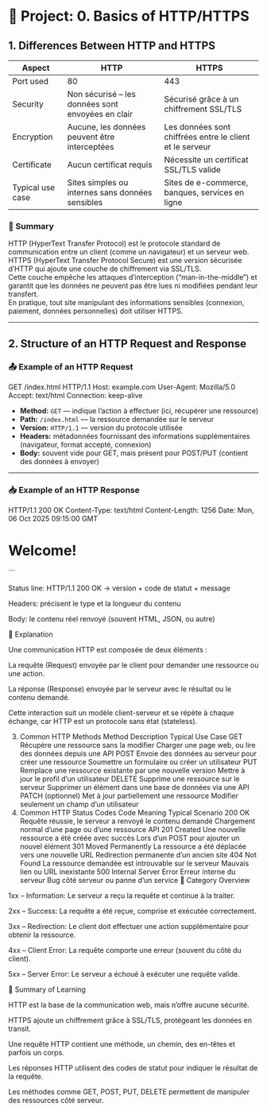 # 🧠 Project: 0. Basics of HTTP/HTTPS

## 1. Differences Between HTTP and HTTPS

| Aspect | HTTP | HTTPS |
|--------|------|--------|
| Port used | 80 | 443 |
| Security | Non sécurisé – les données sont envoyées en clair | Sécurisé grâce à un chiffrement SSL/TLS |
| Encryption | Aucune, les données peuvent être interceptées | Les données sont chiffrées entre le client et le serveur |
| Certificate | Aucun certificat requis | Nécessite un certificat SSL/TLS valide |
| Typical use case | Sites simples ou internes sans données sensibles | Sites de e-commerce, banques, services en ligne |

### 📝 Summary

HTTP (HyperText Transfer Protocol) est le protocole standard de communication entre un client (comme un navigateur) et un serveur web.  
HTTPS (HyperText Transfer Protocol Secure) est une version sécurisée d’HTTP qui ajoute une couche de chiffrement via SSL/TLS.  
Cette couche empêche les attaques d’interception (“man-in-the-middle”) et garantit que les données ne peuvent pas être lues ni modifiées pendant leur transfert.  
En pratique, tout site manipulant des informations sensibles (connexion, paiement, données personnelles) doit utiliser HTTPS.

---

## 2. Structure of an HTTP Request and Response

### 📤 Example of an HTTP Request

GET /index.html HTTP/1.1
Host: example.com
User-Agent: Mozilla/5.0
Accept: text/html
Connection: keep-alive


- **Method:** `GET` — indique l’action à effectuer (ici, récupérer une ressource)
- **Path:** `/index.html` — la ressource demandée sur le serveur
- **Version:** `HTTP/1.1` — version du protocole utilisée
- **Headers:** métadonnées fournissant des informations supplémentaires (navigateur, format accepté, connexion)
- **Body:** souvent vide pour GET, mais présent pour POST/PUT (contient des données à envoyer)

---

### 📥 Example of an HTTP Response

HTTP/1.1 200 OK
Content-Type: text/html
Content-Length: 1256
Date: Mon, 06 Oct 2025 09:15:00 GMT

<html> <body> <h1>Welcome!</h1> </body> </html> ```

Status line: HTTP/1.1 200 OK → version + code de statut + message

Headers: précisent le type et la longueur du contenu

Body: le contenu réel renvoyé (souvent HTML, JSON, ou autre)

🧩 Explanation

Une communication HTTP est composée de deux éléments :

La requête (Request) envoyée par le client pour demander une ressource ou une action.

La réponse (Response) envoyée par le serveur avec le résultat ou le contenu demandé.

Cette interaction suit un modèle client-serveur et se répète à chaque échange, car HTTP est un protocole sans état (stateless).

3. Common HTTP Methods
Method	Description	Typical Use Case
GET	Récupère une ressource sans la modifier	Charger une page web, ou lire des données depuis une API
POST	Envoie des données au serveur pour créer une ressource	Soumettre un formulaire ou créer un utilisateur
PUT	Remplace une ressource existante par une nouvelle version	Mettre à jour le profil d’un utilisateur
DELETE	Supprime une ressource sur le serveur	Supprimer un élément dans une base de données via une API
PATCH (optionnel)	Met à jour partiellement une ressource	Modifier seulement un champ d’un utilisateur
4. Common HTTP Status Codes
Code	Meaning	Typical Scenario
200 OK	Requête réussie, le serveur a renvoyé le contenu demandé	Chargement normal d’une page ou d’une ressource API
201 Created	Une nouvelle ressource a été créée avec succès	Lors d’un POST pour ajouter un nouvel élément
301 Moved Permanently	La ressource a été déplacée vers une nouvelle URL	Redirection permanente d’un ancien site
404 Not Found	La ressource demandée est introuvable sur le serveur	Mauvais lien ou URL inexistante
500 Internal Server Error	Erreur interne du serveur	Bug côté serveur ou panne d’un service
🔢 Category Overview

1xx – Information: Le serveur a reçu la requête et continue à la traiter.

2xx – Success: La requête a été reçue, comprise et exécutée correctement.

3xx – Redirection: Le client doit effectuer une action supplémentaire pour obtenir la ressource.

4xx – Client Error: La requête comporte une erreur (souvent du côté du client).

5xx – Server Error: Le serveur a échoué à exécuter une requête valide.

🧾 Summary of Learning

HTTP est la base de la communication web, mais n’offre aucune sécurité.

HTTPS ajoute un chiffrement grâce à SSL/TLS, protégeant les données en transit.

Une requête HTTP contient une méthode, un chemin, des en-têtes et parfois un corps.

Les réponses HTTP utilisent des codes de statut pour indiquer le résultat de la requête.

Les méthodes comme GET, POST, PUT, DELETE permettent de manipuler des ressources côté serveur.